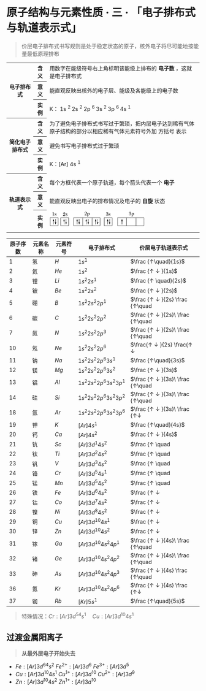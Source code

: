 # 原子结构与元素性质 · 三 · 「电子排布式与轨道表示式」

> 价层电子排布式书写规则是处于稳定状态的原子，核外电子将尽可能地按能量最低原理排布

<table>
    <tr>
        <th rowspan="3"> 电子排布式 </th>
        <th> 含义 </th>
        <td> 用数字在能级符号右上角标明该能级上排布的 <b> 电子数 </b> ，这就是电子排布式 </td>
    </tr>
    <tr>
        <th> 意义 </th>
        <td> 能直观反映出核外的电子层、能级及各能级上的电子数 </td>
    </tr>
    <tr>
        <th> 实例 </th>
        <td> K： 1s <sup> 2 </sup> 2s <sup> 2 </sup> 2p <sup> 6 </sup> 3s <sup> 2 </sup> 3p <sup> 6 </sup> 4s <sup> 1 </sup> </td>
    </tr>
    <tr>
        <th rowspan="3"> 简化电子排布式 </th>
        <th> 含义 </th>
        <td> 为了避免电子排布式书写过于繁琐，把内层电子达到稀有气体原子结构的部分以相应稀有气体元素符号外加 方括号 表示 </td>
    </tr>
    <tr>
        <th> 意义 </th>
        <td> 避免书写电子排布式过于繁琐 </td>
    </tr>
    <tr>
        <th> 实例 </th>
        <td> K：[Ar] 4s <sup> 1 </sup> </td>
    </tr>
    <tr>
        <th rowspan="3"> 轨道表示式 </th>
        <th> 含义 </th>
        <td> 每个方框代表一个原子轨道，每个箭头代表一个 <b> 电子 </b> </td>
    </tr>
    <tr>
        <th> 意义 </th>
        <td> 能直观反映出电子的排布情况及电子的 <b> 自旋 </b> 状态 </td>
    </tr>
    <tr>
        <th> 实例 </th>
        <td> <img src="images/3.31.png" height="50"> </td>
    </tr>
</table>

| 原子序数 | 元素名称 | 元素符号 | 电子排布式                 | 价层电子轨道表示式                                           |
| -------- | -------- | -------- | -------------------------- | ------------------------------------------------------------ |
| 1        | 氢       | $H$      | $1s^1$                     | $\frac {↑\quad}{1s}$                                         |
| 2        | 氦       | $He$     | $1s^2$                     | $\frac {↑ ↓ }{1s}$                                           |
| 3        | 锂       | $Li$     | $1s^2 2s^1$                | $\frac {↑ \quad}{2s}$                                        |
| 4        | 铍       | $Be$     | $1s^2 2s^2$                | $\frac {↑ ↓ }{2s}$                                           |
| 5        | 硼       | $B$      | $1s^2 2s^2 2p^1$           | $\frac {↑ ↓ }{2s} \frac {↑\quad  | \quad   | \quad}{2p}$     |
| 6        | 碳       | $C$      | $1s^2 2s^2 2p^2$           | $\frac {↑ ↓ }{2s}\ \frac {↑\quad | ↑\quad  | \quad}{2p}$     |
| 7        | 氮       | $N$      | $1s^2 2s^2 2p^3$           | $\frac {↑ ↓ }{2s}\ \frac {↑\quad | ↑\quad  | ↑\quad}{2p}$    |
| 10       | 氖       | $Ne$     | $1s^2 2s^2 2p^6$           | $\frac{↑ ↓ }{2s} \frac{↑ ↓       | ↑ ↓     | ↑ ↓ }{2p}$      |
| 11       | 钠       | $Na$     | $1s^2 2s^2 2p^6 3s^1$      | $\frac {↑\quad}{3s}$                                         |
| 12       | 镁       | $Mg$     | $1s^2 2s^2 2p^6 3s^2$      | $\frac {↑ ↓ }{3s}$                                           |
| 13       | 铝       | $Al$     | $1s^2 2s^2 2p^6 3s^2 3p^1$ | $\frac {↑ ↓ }{3s}\ \frac {↑\quad | \quad   | \quad}{3p}$     |
| 14       | 硅       | $Si$     | $1s^2 2s^2 2p^6 3s^2 3p^2$ | $\frac {↑ ↓ }{3s}\ \frac {↑\quad | ↑\quad  | \quad}{3p}$     |
| 18       | 氩       | $Ar$     | $1s^2 2s^2 2p^6 3s^2 3p^6$ | $\frac {↑ ↓ }{3s}\ \frac {↑↓     | ↑↓      | ↑↓}{3p}$        |
| 19       | 钾       | $K$      | $[Ar] 4s^1$                | $\frac {↑\quad}{4s}$                                         |
| 20       | 钙       | $Ca$     | $[Ar] 4s^2$                | $\frac {↑ ↓ }{4s}$                                           |
| 21       | 钪       | $Sc$     | $[Ar] 3d^1 4s^2$           | $\frac {↑ \quad                  | \quad   | \quad         | \quad  | \quad}{3d} \frac {↑ ↓ }{4s}$ |
| 22       | 钛       | $Ti$     | $[Ar] 3d^2 4s^2$           | $\frac {↑ \quad                  | ↑ \quad | \quad         | \quad  | \quad}{3d} \frac {↑ ↓ }{4s}$ |
| 23       | 钒       | $V$      | $[Ar] 3d^3 4s^2$           | $\frac {↑ \quad                  | ↑ \quad | ↑\quad        | \quad  | \quad}{3d} \frac {↑ ↓ }{4s}$ |
| 24       | 铬       | $Cr$     | $[Ar] 3d^5 4s^1$           | $\frac {↑ \quad                  | ↑ \quad | ↑\quad        | ↑\quad | ↑\quad}{3d} \frac {↑ \quad}{4s}$ |
| 25       | 锰       | $Mn$     | $[Ar] 3d^5 4s^2$           | $\frac {↑ \quad                  | ↑ \quad | ↑\quad        | ↑\quad | ↑\quad}{3d} \frac {↑ ↓}{4s}$ |
| 26       | 铁       | $Fe$     | $[Ar] 3d^6 4s^2$           | $\frac {↑ ↓                      | ↑ \quad | ↑\quad        | ↑\quad | ↑\quad}{3d} \frac {↑ ↓}{4s}$ |
| 27       | 钴       | $Co$     | $[Ar] 3d^7 4s^2$           | $\frac {↑ ↓                      | ↑ ↓     | ↑\quad        | ↑\quad | ↑\quad}{3d} \frac {↑ ↓}{4s}$ |
| 28       | 镍       | $Ni$     | $[Ar] 3d^8 4s^2$           | $\frac {↑ ↓                      | ↑↓      | ↑↓            | ↑\quad | ↑\quad}{3d} \frac {↑ ↓}{4s}$ |
| 29       | 铜       | $Cu$     | $[Ar] 3d^{10} 4s^1$        | $\frac {↑ ↓                      | ↑ ↓     | ↑↓            | ↑↓     | ↑↓}{3d} \frac {↑ \quad}{4s}$ |
| 30       | 锌       | $Zn$     | $[Ar] 3d^{10} 4s^2$        | $\frac {↑ ↓                      | ↑ ↓     | ↑ ↓           | ↑ ↓    | ↑ ↓ }{3d} \frac {↑ ↓ }{4s}$ |
| 31       | 镓       | $Ga$     | $[Ar] 3d^{10} 4s^2 4p^1$   | $\frac {↑ ↓ }{4s}\ \frac {↑\quad | \quad   | \quad}{4p}$     |
| 32       | 锗       | $Ge$     | $[Ar] 3d^{10} 4s^2 4p^2$   | $\frac {↑ ↓ }{4s}\ \frac {↑\quad | ↑\quad  | \quad}{4p}$     |
| 33       | 砷       | $As$     | $[Ar] 3d^{10} 4s^2 4p^3$   | $\frac {↑ ↓ }{4s} \frac {↑\quad  | ↑\quad  | ↑\quad }{4p}$   |
| 36       | 氪       | $Kr$     | $[Ar] 3d^{10} 4s^2 4p^6$   | $\frac {↑ ↓ }{4s} \frac {↑↓      | ↑↓      | ↑↓ }{4p}$       |
| 37       | 铷       | $Rb$     | $[Kr] 5s^1$                | $\frac {↑\quad}{5s}$                                         |


> 特殊情况：$Cr:[Ar]3d^54s^1\quad Cu: [Ar]3d^{10}4s^1$

## 过渡金属阳离子

> **从最外层电子开始失去**

- $Fe: [Ar] 3d^64s^2$
  $Fe^{2+}:[Ar]3d^6$
  $Fe^{3+}:[Ar]3d^5$
- $Cu: [Ar] 3d^{10}4s^1$
  $Cu^{1+}:[Ar]3d^{10}$
  $Cu^{2+}:[Ar]3d^9$
- $Zn: [Ar] 3d^{10}4s^2$
  $Zn^{1+}:[Ar]3d^{10}$